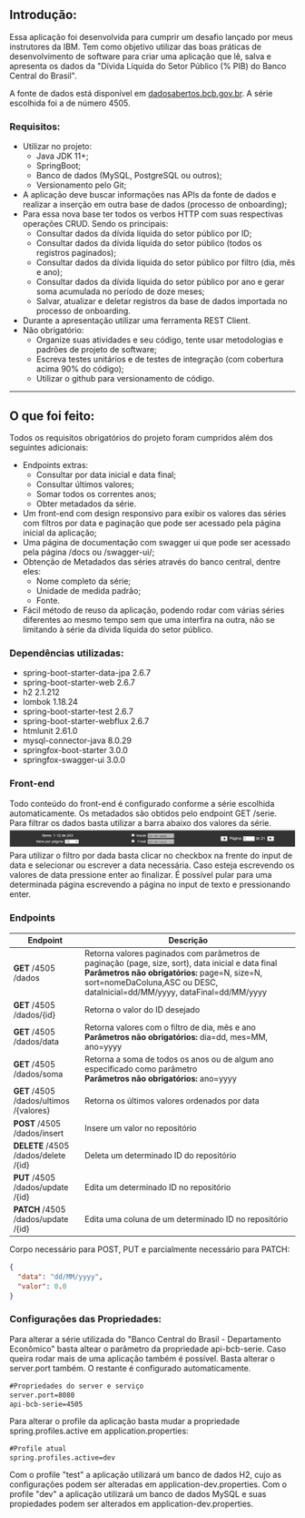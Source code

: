 ## Introdução:

Essa aplicação foi desenvolvida para cumprir um desafio lançado por meus instrutores da IBM. Tem como objetivo utilizar das boas práticas de desenvolvimento de software para criar uma aplicação que lê, salva e apresenta os dados da "Dívida Líquida do Setor Público (% PIB) do Banco Central
do Brasil".

A fonte de dados está disponível em [dadosabertos.bcb.gov.br]("https://dadosabertos.bcb.gov.br/dataset/4505-divida-liquida-do-setor-publico--pib---total---banco-central"). A série escolhida foi a de número 4505.

### Requisitos:
- Utilizar no projeto:
    - Java JDK 11+;
    - SpringBoot;
    - Banco de dados (MySQL, PostgreSQL ou outros);
    - Versionamento pelo Git;
- A aplicação deve buscar informações nas APIs da fonte
de dados e realizar a inserção em outra base de dados (processo de onboarding);
- Para essa nova base ter todos os verbos HTTP com suas respectivas operações CRUD. Sendo os principais:
    - Consultar dados da dívida líquida do setor público por ID;
    - Consultar dados da dívida líquida do setor público (todos os registros paginados);
    - Consultar dados da dívida líquida do setor público por filtro (dia, mês e ano);
    - Consultar dados da dívida líquida do setor público por ano e gerar soma acumulada no período de doze meses;
    - Salvar, atualizar e deletar registros da base de dados importada no processo de onboarding.
- Durante a apresentação utilizar uma ferramenta REST Client.
- Não obrigatório:
    - Organize suas atividades e seu código, tente usar metodologias e padrões de projeto de software;
    - Escreva testes unitários e de testes de integração (com cobertura acima 90% do código);
    - Utilizar o github para versionamento de código.

---

## O que foi feito:

Todos os requisitos obrigatórios do projeto foram cumpridos além dos seguintes adicionais:
- Endpoints extras:
    - Consultar por data inicial e data final;
    - Consultar últimos valores;
    - Somar todos os correntes anos;
    - Obter metadados da série.
- Um front-end com design responsivo para exibir os valores das séries com filtros por data e paginação que pode ser acessado pela página inicial da aplicação;
- Uma página de documentação com swagger ui que pode ser acessado pela página /docs ou /swagger-ui/;
- Obtenção de Metadados das séries através do banco central, dentre eles:
    - Nome completo da série;
    - Unidade de medida padrão;
    - Fonte.
- Fácil método de reuso da aplicação, podendo rodar com várias séries diferentes ao mesmo tempo sem que uma interfira na outra, não se limitando à série da dívida líquida do setor público.

### Dependências utilizadas:
- spring-boot-starter-data-jpa 2.6.7
- spring-boot-starter-web 2.6.7
- h2 2.1.212
- lombok 1.18.24
- spring-boot-starter-test 2.6.7
- spring-boot-starter-webflux 2.6.7
- htmlunit 2.61.0
- mysql-connector-java 8.0.29
- springfox-boot-starter 3.0.0
- springfox-swagger-ui 3.0.0

### Front-end

Todo conteúdo do front-end é configurado conforme a série escolhida automaticamente. Os metadados são obtidos pelo endpoint GET /serie.
Para filtrar os dados basta utilizar a barra abaixo dos valores da série.
![barra](barra.png)
Para utilizar o filtro por dada basta clicar no checkbox na frente do input de data e selecionar ou escrever a data necessária. Caso esteja escrevendo os valores de data pressione enter ao finalizar.
É possível pular para uma determinada página escrevendo a página no input de texto e pressionando enter.

### Endpoints
Endpoint | Descrição
-|-
**GET** ​/4505​/dados | Retorna valores paginados com parâmetros de paginação (page, size, sort), data inicial e data final<br />**Parâmetros não obrigatórios:** page=N, size=N, sort=nomeDaColuna,ASC ou DESC, dataInicial=dd/MM/yyyy, dataFinal=dd/MM/yyyy
**GET** ​/4505​/dados​/{id} | Retorna o valor do ID desejado
**GET** ​/4505​/dados​/data | Retorna valores com o filtro de dia, mês e ano<br />**Parâmetros não obrigatórios:** dia=dd, mes=MM, ano=yyyy
**GET** ​/4505​/dados​/soma | Retorna a soma de todos os anos ou de algum ano especificado como parâmetro<br />**Parâmetros não obrigatórios:** ano=yyyy
**GET** ​/4505​/dados​/ultimos​/{valores} | Retorna os últimos valores ordenados por data
**POST** ​/4505​/dados​/insert | Insere um valor no repositório
**DELETE** ​/4505​/dados​/delete​/{id} | Deleta um determinado ID do repositório
**PUT** ​/4505​/dados​/update​/{id} |Edita um determinado ID no repositório
**PATCH** ​/4505​/dados​/update​/{id} | Edita uma coluna de um determinado ID no repositório

Corpo necessário para POST, PUT e parcialmente necessário para PATCH:
```json
{
  "data": "dd/MM/yyyy",
  "valor": 0.0
}
```

### Configurações das Propriedades:

Para alterar a série utilizada do "Banco Central do Brasil - Departamento Econômico" basta altear o parâmetro da propriedade api-bcb-serie. Caso queira rodar mais de uma aplicação também é possível. Basta alterar o server.port também. O restante é configurado automaticamente.

```properties
#Propriedades do server e serviço
server.port=8080
api-bcb-serie=4505
```

Para alterar o profile da aplicação basta mudar a propriedade spring.profiles.active em application.properties:

```properties
#Profile atual
spring.profiles.active=dev
```

Com o profile "test" a aplicação utilizará um banco de dados H2, cujo as configurações podem ser alteradas em application-dev.properties. Com o profile "dev" a aplicação utilizará um banco de dados MySQL e suas propiedades podem ser alterados em application-dev.properties.